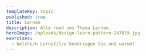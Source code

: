 ```yaml
---
templateKey: topic
published: true
title: Lernen
description: Alle rund ums Thema Lernen.
heroImage: /uploads/design-learn-pattern-247819.jpg
exercises:
  - Welche/n Lernstil/e bevorzugen Sie und warum?
---
```


